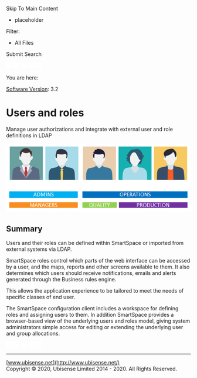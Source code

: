 

Skip To Main Content

[](../../../Home.htm)

  * placeholder

Filter:

  * All Files

Submit Search

![Navigate previous](../../../images/transparent.gif) ![Navigate
next](../../../images/transparent.gif) ![Expand
all](../../../images/transparent.gif) ![](../../../images/transparent.gif)
![Print](../../../images/transparent.gif)

You are here:

[Software Version](../../FrontMatters\(Online\)/features-and-versions.htm):
3.2

# Users and roles

Manage user authorizations and integrate with external user and role
definitions in LDAP

![](../../../images/usersandroles.png)

## Summary

Users and their roles can be defined within SmartSpace or imported from
external systems via LDAP.

SmartSpace roles control which parts of the web interface can be accessed by a
user, and the maps, reports and other screens available to them. It also
determines which users should receive notifications, emails and alerts
generated through the Business rules engine.

This allows the application experience to be tailored to meet the needs of
specific classes of end user.

The SmartSpace configuration client includes a workspace for defining roles
and assigning users to them. In addition SmartSpace provides a browser-based
view of the underlying users and roles model, giving system administrators
simple access for editing or extending the underlying user and group
allocations.

![Navigate previous](../../../images/transparent.gif) ![Navigate
next](../../../images/transparent.gif) ![Expand
all](../../../images/transparent.gif) ![](../../../images/transparent.gif)
![Print](../../../images/transparent.gif)

* * *

[www.ubisense.net](http://www.ubisense.net/)  
Copyright © 2020, Ubisense Limited 2014 - 2020. All Rights Reserved.

